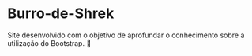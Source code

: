 # Burro-de-Shrek
Site desenvolvido com o objetivo de aprofundar o conhecimento sobre a utilização do Bootstrap. 🫏
